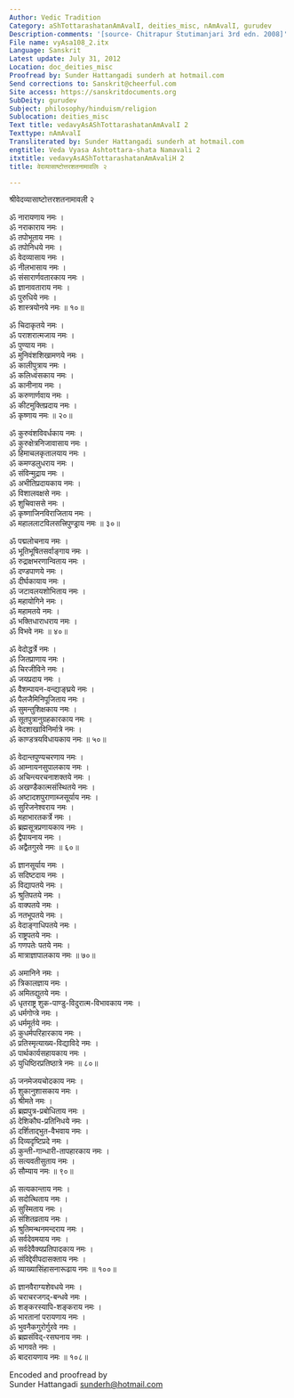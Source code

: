 ```yaml
---
Author: Vedic Tradition
Category: aShTottarashatanAmAvalI, deities_misc, nAmAvalI, gurudev
Description-comments: '[source- Chitrapur Stutimanjari 3rd edn. 2008]'
File name: vyAsa108_2.itx
Language: Sanskrit
Latest update: July 31, 2012
Location: doc_deities_misc
Proofread by: Sunder Hattangadi sunderh at hotmail.com
Send corrections to: Sanskrit@cheerful.com
Site access: https://sanskritdocuments.org
SubDeity: gurudev
Subject: philosophy/hinduism/religion
Sublocation: deities_misc
Text title: vedavyAsAShTottarashatanAmAvalI 2
Texttype: nAmAvalI
Transliterated by: Sunder Hattangadi sunderh at hotmail.com
engtitle: Veda Vyasa Ashtottara-shata Namavali 2
itxtitle: vedavyAsAShTottarashatanAmAvaliH 2
title: वेदव्यासाष्टोत्तरशतनामावलिः २

---
```

  
 श्रीवेदव्यासाष्टोत्तरशतनामावली २   
  
ॐ नारायणाय नमः ।  
ॐ नराकाराय नमः ।  
ॐ तपोभूताय नमः ।  
ॐ तपोनिधये नमः ।  
ॐ वेदव्यासाय नमः ।  
ॐ नीलभासाय नमः ।  
ॐ संसारार्णवतारकाय नमः ।  
ॐ ज्ञानावताराय नमः ।  
ॐ पुरुधिये नमः ।  
ॐ शास्त्रयोनये नमः ॥ १०॥  
  
ॐ चिदाकृतये नमः ।  
ॐ पराशरात्मजाय नमः ।  
ॐ पुण्याय नमः ।  
ॐ मुनिवंशशिखामणये नमः ।  
ॐ कालीपुत्राय नमः ।  
ॐ कलिध्वंसकाय नमः ।  
ॐ कानीनाय नमः ।  
ॐ करुणार्णवाय नमः ।  
ॐ कीटमुक्तिप्रदाय नमः ।  
ॐ कृष्णाय नमः ॥ २०॥  
  
ॐ कुरुवंशविवर्धकाय नमः ।  
ॐ कुरुक्षेत्रनिजावासाय नमः ।  
ॐ हिमाचलकृतालयाय नमः ।  
ॐ कमण्डलुधराय नमः ।  
ॐ संविन्मुद्राय नमः ।  
ॐ अभीतिप्रदायकाय नमः ।  
ॐ विशालवक्षसे नमः ।  
ॐ शुचिवाससे नमः ।  
ॐ कृष्णाजिनविराजिताय नमः ।  
ॐ महाललाटविलसत्त्रिपुण्ड्राय नमः ॥ ३०॥  
  
ॐ पद्मलोचनाय नमः ।  
ॐ भूतिभूषितसर्वाङ्गाय नमः ।  
ॐ रुद्राक्षभरणान्विताय नमः ।  
ॐ दण्डपाणये नमः ।  
ॐ दीर्घकायाय नमः ।  
ॐ जटावलयशोभिताय नमः ।  
ॐ महायोगिने नमः ।  
ॐ महामतये नमः ।  
ॐ भक्तिधाराधराय नमः ।  
ॐ विभवे नमः ॥ ४०॥  
  
ॐ वेदोद्धर्त्रे नमः ।  
ॐ जितप्राणाय नमः ।  
ॐ चिरजीविने नमः ।  
ॐ जयप्रदाय नमः ।  
ॐ वैशम्पायन-वन्द्याङ्घ्रये नमः ।  
ॐ पैलजैमिनिपूजिताय नमः ।  
ॐ सुमन्तुशिक्षकाय नमः ।  
ॐ सूतपुत्रानुग्रहकारकाय नमः ।  
ॐ वेदशाखाविनिर्मात्रे नमः ।  
ॐ काण्डत्रयविधायकाय नमः ॥ ५०॥  
  
ॐ वेदान्तपुण्यचरणाय नमः ।  
ॐ आम्नायनसुपालकाय नमः ।  
ॐ अचिन्त्यरचनाशक्तये नमः ।  
ॐ अखण्डैकात्मसंस्थितये नमः ।  
ॐ अष्टादशपुराणाब्जसूर्याय नमः ।  
ॐ सुरिजनेश्वराय नमः ।  
ॐ महाभारतकर्त्रे नमः ।  
ॐ ब्रह्मसूत्रप्रणायकाय नमः ।  
ॐ द्वैपायनाय नमः ।  
ॐ अद्वैतगुरवे नमः ॥ ६०॥  
  
ॐ ज्ञानसूर्याय नमः ।  
ॐ सदिष्टदाय नमः ।  
ॐ विद्यापतये नमः ।  
ॐ श्रुतिपतये नमः ।  
ॐ वाक्पतये नमः ।  
ॐ नतभूपतये नमः ।  
ॐ वेदाङ्गाधिपतये नमः ।  
ॐ राष्ट्रपतये नमः ।  
ॐ गणपतेः पतये नमः ।  
ॐ मात्राज्ञापालकाय नमः ॥ ७०॥  
  
ॐ अमानिने नमः ।  
ॐ त्रिकालज्ञाय नमः ।  
ॐ अमितद्युतये नमः ।  
ॐ धृतराष्ट्र शुक-पाण्डु-विदुरात्म-विभावकाय नमः ।  
ॐ धर्मगोप्त्रे नमः ।  
ॐ धर्ममूर्तये नमः ।  
ॐ कुधर्मपरिहारकाय नमः ।  
ॐ प्रतिस्मृत्याख्य-विद्याविदे नमः ।  
ॐ पार्थकार्यसहायकाय नमः ।  
ॐ युधिष्ठिरप्रतिष्ठात्रे नमः ॥ ८०॥  
  
ॐ जनमेजयचोदकाय नमः ।  
ॐ शुकानुशासकाय नमः ।  
ॐ श्रीमते नमः ।  
ॐ ब्रह्मपुत्र-प्रबोधिताय नमः ।  
ॐ देशिकौघ-प्रतिनिधये नमः ।  
ॐ दर्शिताद्भुत-वैभवाय नमः ।  
ॐ दिव्यदृष्टिप्रदे नमः ।  
ॐ कुन्ती-गान्धारी-तापहारकाय नमः ।  
ॐ सत्यवतीसुताय नमः ।  
ॐ सौम्याय नमः ॥ ९०॥  
  
ॐ सत्यकान्ताय नमः ।  
ॐ सदोत्थिताय नमः ।  
ॐ सुस्मिताय नमः ।  
ॐ संशितव्रताय नमः ।  
ॐ श्रुतिमन्थनमन्दराय नमः ।  
ॐ सर्वदेवमयाय नमः ।  
ॐ सर्वदेवैक्यप्रतिपादकाय नमः ।  
ॐ संविद्देवीपदासक्ताय नमः ।  
ॐ व्याख्यासिंहासनारूढाय नमः ॥ १००॥  
  
ॐ ज्ञानवैराग्यशेवधये नमः ।  
ॐ चराचरजगद्-बन्धवे नमः ।  
ॐ शङ्करस्यापि-शङ्कराय नमः ।  
ॐ भारतानां परायणाय नमः ।  
ॐ भुवनैकगुरोर्गुरवे नमः ।  
ॐ ब्रह्मसंविद्-रसघनाय नमः ।  
ॐ भागवते नमः ।  
ॐ बादरायणाय नमः ॥ १०८॥  
  
  
  
Encoded and proofread by  
Sunder Hattangadi sunderh@hotmail.com  
  
